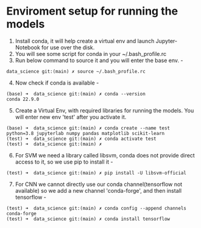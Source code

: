 # Enviroment setup for running the models

1. Install conda, it will help create a virtual env and launch Jupyter-Notebook for use over the disk.
2. You will see some script for conda in your ~/.bash_profile.rc
3. Run below command to source it and you will enter the base env. - 
```
data_science git:(main) ✗ source ~/.bash_profile.rc
```
4. Now check if conda is available - 
```
(base) ➜  data_science git:(main) ✗ conda --version
conda 22.9.0
```
5. Create a Virtual Env, with required libraries for running the models. You will enter new env 'test' after you activate it.
```
(base) ➜  data_science git:(main) ✗ conda create --name test python=3.8 jupyterlab numpy pandas matplotlib scikit-learn
(test) ➜  data_science git:(main) ✗ conda activate test
(test) ➜  data_science git:(main) ✗
```
6. For SVM we need a library called libsvm, conda does not provide direct access to it, so we use pip to install it - 
```
(test) ➜  data_science git:(main) ✗ pip install -U libsvm-official
 ```
 7. For CNN we cannot directly use our conda channel(tensorflow not available) so we add a new channel 'conda-forge', and then install tensorflow -
 ```
 (test) ➜  data_science git:(main) ✗ conda config --append channels conda-forge
 (test) ➜  data_science git:(main) ✗ conda install tensorflow
 ```
